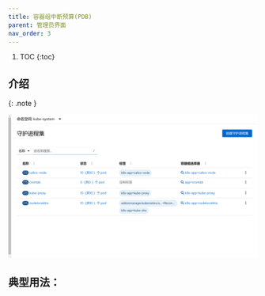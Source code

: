 ```yaml
---
title: 容器组中断预算(PDB)
parent: 管理员界面
nav_order: 3
---
```


1. TOC
{:toc}

## 介绍

{: .note }

![](imgs/daemonsets.png)
## 典型用法：


